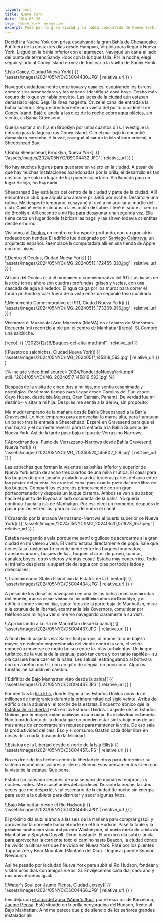 ```yaml
---
layout: post
title: Nueva York
date: 2024-05-28
tags: Nueva_York navegación
excerpt: Pasé por la gran ciudad y la bahía concurrida de Nueva York.
---
```


Decidí ir a Nueva York con prisa, esquivando la gran [Bahía de
Chesapeake][ches].  Fuí fuera de la costa tres días desde Hampton, Virginia
para llegar a Nueva York.  Llegué en la bahía inferior con el atardecer.
Navegué un canal al lado del punto de terreno Sandy Hook con la luz que falla.
Por la noche, elegí seguir yendo al Coney Island en vez de fondear a la vuelta de
Sandy Hook.

[ches]: https://es.wikipedia.org/wiki/Bah%C3%ADa_de_Chesapeake

![Isla Coney, Ciudad Nueva York](
  {{ 'assets/images/2024/05NYC/DSC04430.JPG' | relative_url }}
)

Navegué cuidadosamente entre boyas y canales, esquivando los barcos comerciales
arrancadores y los bancos. Identifiqué cada boye. Estaba más oscuro de lo que
yo había previsto. Las luces de la ciudad aún estaban demasiado lejos.  Seguí
la línea magenta.  Cruze el canal de entrada a la bahía superior. Seguí
estrechamente una vuelta del punto occidental de Coney Island.  Bajé el ancla a
las diez de la noche sobre agua plácida, sin viento, en Bahía Gravesend.

Quería visitar a mi hija en Brooklyn por unos cuantos días.
Investigué la entrada para la laguna tras Coney Island. Con el mar bajo
lo encontré demasiado estrecho. A la vez, navegué al sur de la isla al lado
oriental, a Sheepshead Bay.

![Bahía Sheepshead, Brooklyn, Nueva York](
  {{ '/assets/images/2024/05NYC/DSC04432.JPG' | relative_url }}
)

No hay muchos lugares para quedarse en velero en la ciudad. A pesar de que
hay muchas instalaciones abandonadas por la orilla, el desarrollo es tan
costoso que solo un lugar de lujo puede soportarlo. Sin llamada para
un lugar de lujo, no hay nada.

Sheepshead Bay está lejos del centro de la ciudad y parte de la ciudad. Allí
encontré un club que alquila una amarre pr $US$65 por noche. Desarrollé una
rutina.  Me desperté temprano, desayuné y llevé a mi auxiliar al muelle del
club.  Caminé veinte minutos a la estación de subte. Llevé el subte al centro de
Brooklyn. Allí encontré a mi hija para desayunar una segunda vez. Ella tiene
cerca un lugar donde fabrican las bagel y las sirven todavía calentitas desde
el horno.

Visitamos al [Oculus][ocu], un centro de transporte profundo, con un gran atrio
rodeado con tiendas.  El edificio fue designado por [Santiago
Calatrava][santi], un arquitecto español.  Reemplacé la computadora allí en una
tienda de Apple con dos pisos.

[ocu]: https://www.officialworldtradecenter.com/en/local/learn-about-wtc/oculus-transportation-hub.html
[santi]: https://es.wikipedia.org/wiki/Santiago_Calatrava

![Dentro el Oculus, Ciudad Nueva York](
  {{ 'assets/images/2024/05NYC/IMG_20240515_172455_320.jpg' | relative_url }}
)

Al lado del Oculus está el monumento conmemorativo del 911. Las bases de las
dos torres ahora son cuadras profundas, grises y vacías, con una cascada de
agua alrededor. El agua caiga por los muros para correr el fondo profundo
y caer fuera de la vista entre un segundo foso cuadrado.

![Monumento Conmemorativo del 911, Ciudad Nueva York](
  {{ 'assets/images/2024/05NYC/IMG_20240515_173309_996.jpg' | relative_url }}
)

Visitamos el Museo del Arte Moderno (MoMA) en el centro de Manhattan.
Recuerda [mi recorrido a pie por el centro de Manhattan][reco].
Sí. Compré una salchicha.

[reco]: {{ "/2023/12/26/Buques-del-alta-mar.html" | relative_url }}

![Puesto de salchichas, Ciudad Nueva York](
  {{ 'assets/images/2024/05NYC/IMG_20240517_145819_593.jpg' | relative_url }}
)

{% include video.html
  source='2024/FondeadoNuevaYork.mp4'
  still='2024/05NYC/IMG_20240517_145819_593.jpg'
%}

Después de la visita de cinco días a mi hija, me sentía desanimada y
nastálgico. Pasó tanto tiempo para llegar desde Carolina del Sur, desde Cayo
Hueso, desde Isla Mujeres, Gran Caimán, Panamá. De verdad fue mi destino--
visitar a mi hija.  Después me sentía a la deriva, sin propósito.

Me mudé temprano de la mañana desde Bahía Sheepshead a la Bahía Gravesend.
Lo hice temprano para aprovechar la marea alta, para franquear un banco
tras la entrada a Sheepshead. Esperé en Gravesend para que el mar bajara
y el corriente reversa para la entrada a la Bahía Superior de Nueva York.
Así de la tarde pasó bajo el puente Verrazano Narrows.

![Aproximando al Punte de Verrazzano-Narrows desde Bahía Gravesend, Nueva York](
  {{ 'assets/images/2024/05NYC/IMG_20240520_145802_109.jpg' | relative_url }}
)

Las estrechas que forman la vía entre las bahías inferior y superior de
Nueva York están de ancho tres cuartos de una milla náutica. El canal para
los buques de gran tamaño y calado usa dos terceras partes del arco entre los
postes del puente. Yo crucé el canal para usar la parte del arco libre de
los buques. Compartí los estrechos primeramente con un gran portacontenedor
y después un buque cisterna. Ambos se van a su babor, hacía el puerto de Bayona
al lado occidental de la bahía. Yo quería continuar hacía la isla de Manhattan.
Por eso elegí un momento, después de pasar por las estrechas, para cruzar
de nuevo el canal.

![Cruzando por la entrada Verrazzano-Narrows al puerto superiór de Nueva York](
  {{ '/assets/images/2024/05NYC/IMG_20240520_151923_657.jpeg' | relative_url }}
)

Estaba navegando a vela porque me sentí orgulloso de acercarme a la gran ciudad
en mi velero a vela.  El viento estaba directamente de popa. Sale que
necesitaba trasluchar frecuentemente entre los buques fondeados,
transbordadores, buques de lujo, buques charter de paseo, bancos, canales,
boyes, otros veleros y tantas cosas! Estaba muy concurrido. Todo el tránsito
despierta la superficie del agua con olas por todos lados y direcciónes.

![Transbordador Staten Island con la Estatua de la Libertad](
  {{ 'assets/images/2024/05NYC/DSC04434.JPG' | relative_url }}
)

A pesar de los desafíos navegando en una de las bahías más concurridas del
mundo, quería sacar vistas de los edificios altos de Brooklyn, y el edificio
donde vive mi hija, sacar fotos de la parte baja de Manhattan, mirar a la
estatua de la libertad, examinar la isla Governors, comunicar por teléfono
con mi hija a ver si me vió navegando claramente a su vista.

![Aproximando a la isla de Manhattan desde la bahía](
  {{ 'assets/images/2024/05NYC/DSC04437.JPG' | relative_url }}
)

A final decidí bajar la vela. Sale difícil porque, al momento que bajé la
mayor, sin colchón proporcionado del viento contra la vela, el velero empecó
a moverse de modo brusco entre las olas turbulentas. Un buque turístico,
de la vuelta de la estatua, pasó tan cerca y con tanto rapidéz-- su ola casi
me hace caer en la bahía. Les saludé, estrangulando al botavara con un
apretón mortal, con un grito de alegría, un poco loco.  Algunos turistas me
saludan en cambio.

![Edififios de Bajo Manhattan visto desde la bahía](
  {{ 'assets/images/2024/05NYC/DSC04447.JPG' | relative_url }}
)

Fondeé tras la [Isla Ellis][elis], donde llegan a los Estados Unidos unos doce
millones de inmigrantes durante la primera mitad del siglo veinte. Arriba
del edificio de la aduana vi el torche de la estatua. Encuentro irónico
que la [Estatua de la Libertad][libre] está en los Estados Unidos.
La gente de los Estados Unidos, por lo mayor, están esclavos a su trabajo.
Es esclavitud voluntaria. Han tomado tanto de la deuda que no pueden estar
sin trabajo más de un mes antes de encontrarse sin recursos para mantener
la vida. De eso sale la productividad del país. Eso y el consumo. Gastan cada
dólar libre en cosas de la nada, buscando la felicidad.

[elis]: https://es.wikipedia.org/wiki/Isla_Ellis
[libre]: https://es.wikipedia.org/wiki/Estatua_de_la_Libertad

![Estatua de la Libertad desde el norte de la Isla Ellis](
  {{ 'assets/images/2024/05NYC/DSC04457.JPG' | relative_url }}
)

No es decir de los hechos contra la libertad de otros para determinar su
sistema económico, valores y líderes.  Bueno. Esos pensamientos salen con la
vista de la estatua. Que pena.

Estaba tan cansado después de una semana de mañanas tempranas y noches
tardes. Me acosté antes del atardecer. Durante la noche, las dos veces que
me desperté, vi al escenario de la ciudad de noche sin energía para subir a
la cubierta para disfrutar y sacar algunas fotos.

![Bajo Manhattan desde el Río Hudson](
  {{ 'assets/images/2024/05NYC/DSC04465.JPG' | relative_url }}
)

El próximo día subí al ancla a las seis de la mañana para comprar gasoil y
aprovechar la corriente hacia el norte en el Rio Hudson. Pasé la tarde y la
próxima noche con vista del puente Washington, el punto norte de la isla
de Manhattan y Spuyten Duyvill. Dormí bastante. El próximo día subí el ancla
para aprovechar la corriente todo el camino hasta Beacon, la ciudad donde he
vivido la última vez que he vivido en Nueva York. Pasé por los puentes Tappan
Zee y Bear Mountain (Montaña del Oso). Llegué al puente Beacon Newburgh.

Así he pasado por la ciudad Nueva York para subir el Rio Hudson, fondear
y visitar unos días con amigos viejos. Sí. Envejecemos cada día, cada año
y nos encontramos igual.

![Water's Soul por Jaume Plensa, Ciudad Jersey](
  {{ 'assets/images/2024/05NYC/DSC04466.JPG' | relative_url }}
)

Les dejo con [el alma del agua (Water's Soul)][alma] por el escultor
de Barcelona, [Jaume Plensa][plensa]. Está situado en la orilla neoyorquina del
Hudson, frente al Bajo Manhattan. A mi me parece que pide silencio de los
señores grandes instalados allí.

[alma]: https://waterssouljc.com/
[plensa]: https://es.wikipedia.org/wiki/Jaume_Plensa

